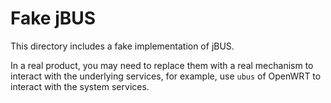 # Fake jBUS

This directory includes a fake implementation of jBUS.

In a real product, you may need to replace them with a real
mechanism to interact with the underlying
services, for example, use `ubus` of OpenWRT to interact with
the system services.

